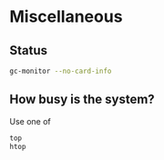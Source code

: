 # Miscellaneous

## Status

```bash
gc-monitor --no-card-info
```

## How busy is the system?

Use one of

```bash
top
htop
```
